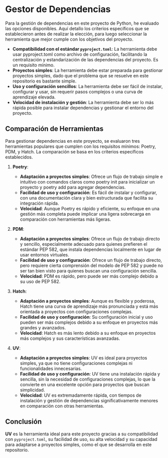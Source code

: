 # Gestor de Dependencias

Para la gestión de dependencias en este proyecto de Python, he evaluado las opciones disponibles.  Aquí detallo los criterios específicos que se establecieron antes de realizar la elección, para luego seleccionar la herramienta que mejor cumple con los objetivos del proyecto.  

- **Compatibilidad con el estándar `pyproject.toml`**: La herramienta debe usar pyproject.toml como archivo de configuración, facilitando la centralización y estandarización de las dependencias del proyecto. Es un requisito mínimo.  
- **Proyectos simples**: La herramienta debe estar preparada para gestionar proyectos simples, dado que el problema que se resuelve en este repositorio es bastante simple.  
- **Uso y configuración sencillos**: La herramienta debe ser fácil de instalar, configurar y usar, sin requerir pasos complejos o una curva de aprendizaje elevada. 
- **Velocidad de instalación y gestión**: La herramienta debe ser lo más rápida posible para instalar dependencias y gestionar el entorno del proyecto.    

## Comparación de Herramientas

Para gestionar dependencias en este proyecto, se evaluaron tres herramientas populares que cumplen con los requisitos mínimos: Poetry, PDM, y Hatch. La comparación se basa en los criterios específicos establecidos.  

1. **Poetry**:  
   - **Adaptación a proyectos simples**: Ofrece un flujo de trabajo simple e intuitivo con comandos claros como poetry init para inicializar un proyecto y poetry add para agregar dependencias.  
   - **Facilidad de uso y configuración**: Es fácil de instalar y configurar, con una documentación clara y bien estructurada que facilita su integración rápida.  
   - **Velocidad**: Aunque Poetry es rápido y eficiente, su enfoque en una gestión más completa puede implicar una ligera sobrecarga en comparación con herramientas más ligeras.  

2. **PDM**:  
   - **Adaptación a proyectos simples**: Ofrece un flujo de trabajo directo y sencillo, especialmente adecuado para quienes prefieren el estándar PEP 582, que instala dependencias localmente en lugar de usar entornos virtuales.  
   - **Facilidad de uso y configuración**:  Ofrece un flujo de trabajo directo, pero requiere cierta comprensión del modelo de PEP 582 y puede no ser tan bien visto para quienes buscan una configuración sencilla. 
   - **Velocidad**: PDM es rápido, pero puede ser más complejo debido a su uso de PEP 582.  

3. **Hatch**: 
   - **Adaptación a proyectos simples**: Aunque es flexible y poderosa, Hatch tiene una curva de aprendizaje más pronunciada y está más orientada a proyectos con configuraciones complejas.   
   - **Facilidad de uso y configuración**: Su configuración inicial y uso pueden ser más complejos debido a su enfoque en proyectos más grandes y avanzados. 
   - **Velocidad**: Hatch es más lento debido a su enfoque en proyectos más complejos y sus características avanzadas.  

4. **UV**: 
   - **Adaptación a proyectos simples**: UV es ideal para proyectos simples, ya que no tiene configuraciones complejas ni funcionalidades innecesarias.   
   - **Facilidad de uso y configuración**: UV tiene una instalación rápida y sencilla, sin la necesidad de configuraciones complejas, lo que la convierte en una excelente opción para proyectos que buscan simplicidad.   
   - **Velocidad**: UV es extremadamente rápida, con tiempos de instalación y gestión de dependencias significativamente menores en comparación con otras herramientas.   

## Conclusión

**UV** es la herramienta ideal para este proyecto gracias a su compatibilidad con `pyproject.toml`, su facilidad de uso, su alta velocidad y su capacidad para adaptarse a proyectos simples, como el que se desarrolla en este repositorio.  